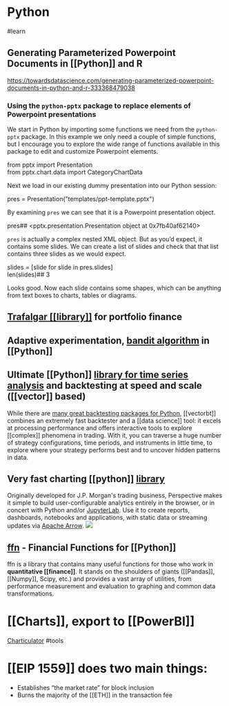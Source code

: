 # Python 
#learn 

## Generating Parameterized Powerpoint Documents in [[Python]] and R
https://towardsdatascience.com/generating-parameterized-powerpoint-documents-in-python-and-r-333368479038 
### Using the `python-pptx` package to replace elements of Powerpoint presentations

We start in Python by importing some functions we need from the `python-pptx` package. In this example we only need a couple of simple functions, but I encourage you to explore the wide range of functions available in this package to edit and customize Powerpoint elements.

from pptx import Presentation  
from pptx.chart.data import CategoryChartData

Next we load in our existing dummy presentation into our Python session:

pres = Presentation("templates/ppt-template.pptx")

By examining `pres` we can see that it is a Powerpoint presentation object.

pres\## <pptx.presentation.Presentation object at 0x7fb40af62140>

`pres` is actually a complex nested XML object. But as you’d expect, it contains some slides. We can create a list of slides and check that that list contains three slides as we would expect.

slides = \[slide for slide in pres.slides\]  
len(slides)\## 3

Looks good. Now each slide contains some shapes, which can be anything from text boxes to charts, tables or diagrams.

## [Trafalgar [[library]]](https://itnext.io/trafalgar-a-python-library-to-make-quantitative-finance-and-portfolio-analysis-faster-and-easier-24b2c0cb29d4) for portfolio finance

## Adaptive experimentation, [bandit algorithm](https://ax.dev/) in [[Python]]

## Ultimate [[Python]] [library for time series analysis](https://github.com/polakowo/vectorbt) and backtesting at speed and scale ([[vector]] based)
While there are [many great backtesting packages for Python](https://github.com/mementum/backtrader#alternatives), [[vectorbt]] combines an extremely fast backtester and a [[data science]] tool: it excels at processing performance and offers interactive tools to explore [[complex]] phenomena in trading. With it, you can traverse a huge number of strategy configurations, time periods, and instruments in little time, to explore where your strategy performs best and to uncover hidden patterns in data.

## Very fast charting [[python]] [library](https://github.com/finos/perspective)
Originally developed for J.P. Morgan's trading business, Perspective makes it simple to build user-configurable analytics entirely in the browser, or in concert with Python and/or [JupyterLab](https://jupyterlab.readthedocs.io/en/stable/). Use it to create reports, dashboards, notebooks and applications, with static data or streaming updates via [Apache Arrow](https://arrow.apache.org/).
![](https://camo.githubusercontent.com/535f0f8d9a2012b8e6b1f4f40467b02da8b1eb7a1832edc23d1a5f2ce1d7bbc6/68747470733a2f2f70657273706563746976652e66696e6f732e6f72672f696d672f64656d6f5f736d616c6c2e676966)

## [ffn](https://pmorissette.github.io/ffn/) - Financial Functions for [[Python]]
ffn is a library that contains many useful functions for those who work in **quantitative [[finance]]**. It stands on the shoulders of giants ([[Pandas]], [[Numpy]], Scipy, etc.) and provides a vast array of utilities, from performance measurement and evaluation to graphing and common data transformations.

# [[Charts]], export to [[PowerBI]]
[Charticulator](https://charticulator.com/)
#tools

# [[EIP 1559]] does two main things:

-   Establishes “the market rate” for block inclusion
-   Burns the majority of the [[ETH]] in the transaction fee

